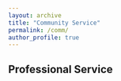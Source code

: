 ```yaml
---
layout: archive
title: "Community Service"
permalink: /comm/
author_profile: true
---
```



## Professional Service
